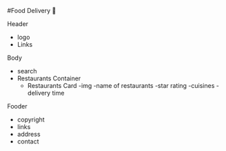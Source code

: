 #Food Delivery 🚀

 Header
  - logo
  - Links

Body
  - search 
  - Restaurants Container
     - Restaurants Card
        -img
        -name of restaurants
        -star rating
        -cuisines
        -delivery time

Fooder
  - copyright
  - links
  - address
  - contact